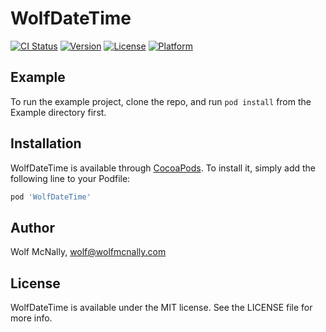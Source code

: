# WolfDateTime

[![CI Status](https://img.shields.io/travis/wolfmcnally/WolfDateTime.svg?style=flat)](https://travis-ci.org/wolfmcnally/WolfDateTime)
[![Version](https://img.shields.io/cocoapods/v/WolfDateTime.svg?style=flat)](https://cocoapods.org/pods/WolfDateTime)
[![License](https://img.shields.io/cocoapods/l/WolfDateTime.svg?style=flat)](https://cocoapods.org/pods/WolfDateTime)
[![Platform](https://img.shields.io/cocoapods/p/WolfDateTime.svg?style=flat)](https://cocoapods.org/pods/WolfDateTime)

## Example

To run the example project, clone the repo, and run `pod install` from the Example directory first.

## Installation

WolfDateTime is available through [CocoaPods](https://cocoapods.org). To install
it, simply add the following line to your Podfile:

```ruby
pod 'WolfDateTime'
```

## Author

Wolf McNally, wolf@wolfmcnally.com

## License

WolfDateTime is available under the MIT license. See the LICENSE file for more info.

